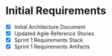 # Initial Requirements

- [X] Initial Architecture Document
- [X] Updated Agile Reference Stories
- [X] Sprint 1 Requirements Stack
- [X] Sprint 1 Requirements Artifacts